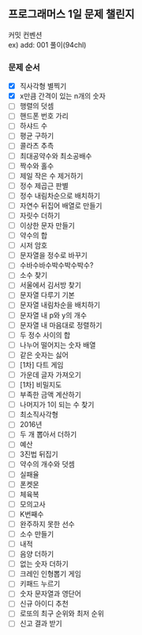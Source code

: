 ## 프로그래머스 1일 문제 챌린지

커밋 컨벤션  
ex) add: 001 풀이(94chl)

### 문제 순서

- [x] 직사각형 별찍기
- [x] x만큼 간격이 있는 n개의 숫자
- [ ] 행렬의 덧셈
- [ ] 핸드폰 번호 가리
- [ ] 하샤드 수
- [ ] 평균 구하기
- [ ] 콜라츠 추측
- [ ] 최대공약수와 최소공배수
- [ ] 짝수와 홀수
- [ ] 제일 작은 수 제거하기
- [ ] 정수 제곱근 판별
- [ ] 정수 내림차순으로 배치하기
- [ ] 자연수 뒤집어 배열로 만들기
- [ ] 자릿수 더하기
- [ ] 이상한 문자 만들기
- [ ] 약수의 합
- [ ] 시저 암호
- [ ] 문자열을 정수로 바꾸기
- [ ] 수바수바수박수박수박수?
- [ ] 소수 찾기
- [ ] 서울에서 김서방 찾기
- [ ] 문자열 다루기 기본
- [ ] 문자열 내림차순을 배치하기
- [ ] 문자열 내 p와 y의 개수
- [ ] 문자열 내 마음대로 정렬하기
- [ ] 두 정수 사이의 합
- [ ] 나누어 떨어지는 숫자 배열
- [ ] 같은 숫자는 싫어
- [ ] [1차] 다트 게임
- [ ] 가운데 글자 가져오기
- [ ] [1차] 비밀지도
- [ ] 부족한 금액 계산하기
- [ ] 나머지가 1이 되는 수 찾기
- [ ] 최소직사각형
- [ ] 2016년
- [ ] 두 개 뽑아서 더하기
- [ ] 예산
- [ ] 3진법 뒤집기
- [ ] 약수의 개수와 덧셈
- [ ] 실패율
- [ ] 폰켓몬
- [ ] 체육복
- [ ] 모의고사
- [ ] K번째수
- [ ] 완주하지 못한 선수
- [ ] 소수 만들기
- [ ] 내적
- [ ] 음양 더하기
- [ ] 없는 숫자 더하기
- [ ] 크레인 인형뽑기 게임
- [ ] 키패드 누르기
- [ ] 숫자 문자열과 영단어
- [ ] 신규 아이디 추천
- [ ] 로또의 최구 순위와 최저 순위
- [ ] 신고 결과 받기
